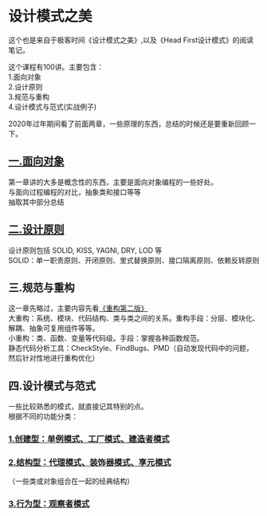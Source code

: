 # 设计模式之美
这个也是来自于极客时间《设计模式之美》,以及《Head First设计模式》的阅读笔记。

这个课程有100讲。主要包含：  
1.面向对象  
2.设计原则  
3.规范与重构  
4.设计模式与范式(实战例子)  

2020年过年期间看了前面两章，一些原理的东西，总结的时候还是要重新回顾一下。

## [一.面向对象](https://github.com/LayneHuang/ForEasyCode/blob/master/normal/design_pattern/design_pattern_beauty_oop.md)
第一章讲的大多是概念性的东西，主要是面向对象编程的一些好处。  
与面向过程编程的对比，抽象类和接口等等  
抽取其中部分总结

## [二.设计原则](https://github.com/LayneHuang/ForEasyCode/blob/master/normal/design_pattern/design_pattern_beauty_rule.md)
设计原则包括 SOLID, KISS, YAGNI, DRY, LOD 等  
SOLID：单一职责原则、开闭原则、里式替换原则、接口隔离原则、依赖反转原则  

## 三.规范与重构
这一章先略过，主要内容先看[《重构第二版》]((https://github.com/LayneHuang/ForEasyCode/blob/master/normal/restructure.md))  
大重构：系统、模块、代码结构、类与类之间的关系。重构手段：分层、模块化、解耦、抽象可复用组件等等。  
小重构：类、函数、变量等代码级。手段：掌握各种函数规范。  
静态代码分析工具：CheckStyle、FindBugs、PMD（自动发现代码中的问题，然后针对性地进行重构优化）  

## 四.设计模式与范式
一些比较熟悉的模式，就直接记其特别的点。  
根据不同的功能分类：  

### [1.创建型：单例模式、工厂模式、建造者模式](https://github.com/LayneHuang/ForEasyCode/blob/master/normal/design_pattern/design_pattern_beauty_create.md)

### [2.结构型：代理模式、装饰器模式、享元模式](https://github.com/LayneHuang/ForEasyCode/blob/master/normal/design_pattern/design_pattern_beauty_structure.md)
（一些类或对象组合在一起的经典结构）

### [3.行为型：观察者模式](https://github.com/LayneHuang/ForEasyCode/blob/master/normal/design_pattern/design_pattern_beauty_action.md)  

